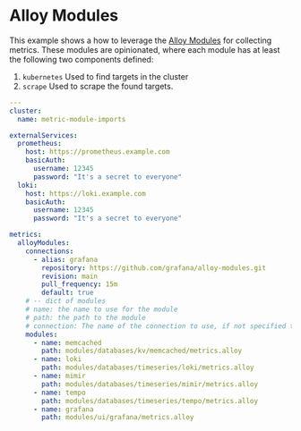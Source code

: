 # Alloy Modules

This example shows a how to leverage the [Alloy Modules](https://github.com/grafana/alloy-modules) for collecting metrics.  These modules are opinionated, where each module has at least the following two components defined:

1.  `kubernetes` Used to find targets in the cluster
2.  `scrape` Used to scrape the found targets.

<!-- values file start -->
```yaml
---
cluster:
  name: metric-module-imports

externalServices:
  prometheus:
    host: https://prometheus.example.com
    basicAuth:
      username: 12345
      password: "It's a secret to everyone"
  loki:
    host: https://loki.example.com
    basicAuth:
      username: 12345
      password: "It's a secret to everyone"

metrics:
  alloyModules:
    connections:
      - alias: grafana
        repository: https://github.com/grafana/alloy-modules.git
        revision: main
        pull_frequency: 15m
        default: true
    # -- dict of modules
    # name: the name to use for the module
    # path: the path to the module
    # connection: The name of the connection to use, if not specified the default connection will be used
    modules:
      - name: memcached
        path: modules/databases/kv/memcached/metrics.alloy
      - name: loki
        path: modules/databases/timeseries/loki/metrics.alloy
      - name: mimir
        path: modules/databases/timeseries/mimir/metrics.alloy
      - name: tempo
        path: modules/databases/timeseries/tempo/metrics.alloy
      - name: grafana
        path: modules/ui/grafana/metrics.alloy
```
<!-- values file end -->
